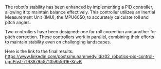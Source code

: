The robot's stability has been enhanced by implementing a PID controller, allowing it to maintain balance effectively. This controller utilizes an Inertial Measurement Unit (IMU), the MPU6050, to accurately calculate roll and pitch angles.

Two controllers have been designed: one for roll correction and another for pitch correction. These controllers work in parallel, combining their efforts to maintain stability even on challenging landscapes.

Here is the link to the final results: https://www.linkedin.com/posts/muhammedyildiz02_robotics-pid-control-ugcPost-7193879557135855616-XnvK
